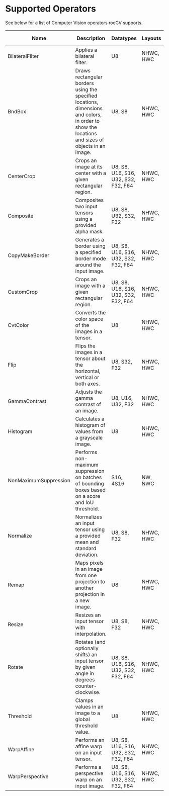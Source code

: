 # Supported Operators

See below for a list of Computer Vision operators rocCV supports.

|Name|Description|Datatypes|Layouts|CPU/GPU Support|
|-|-|-|-|-|
|BilateralFilter|Applies a bilateral filter.|U8|NHWC, HWC|Both|
|BndBox|Draws rectangular borders using the specified locations, dimensions and colors, in order to show the locations and sizes of objects in an image.|U8, S8|NHWC, HWC|Both|
|CenterCrop|Crops an image at its center with a given rectangular region.|U8, S8, U16, S16, U32, S32, F32, F64|NHWC, HWC|Both|
|Composite|Composites two input tensors using a provided alpha mask.|U8, S8, U32, S32, F32|NHWC, HWC|Both|
|CopyMakeBorder|Generates a border using a specified border mode around the input image.|U8, S8, U16, S16, U32, S32, F32, F64|NHWC, HWC|Both|
|CustomCrop|Crops an image with a given rectangular region.|U8, S8, U16, S16, U32, S32, F32, F64|NHWC, HWC|Both|
|CvtColor|Converts the color space of the images in a tensor.|U8|NHWC, HWC|Both|
|Flip|Flips the images in a tensor about the horizontal, vertical or both axes.|U8, S32, F32|NHWC, HWC|Both|
|GammaContrast|Adjusts the gamma contrast of an image.|U8, U16, U32, F32|NHWC, HWC|Both|
|Histogram|Calculates a histogram of values from a grayscale image.|U8|NHWC, HWC|Both|
|NonMaximumSuppression|Performs non-maximum suppression on batches of bounding boxes based on a score and IoU threshold.|S16, 4S16|NW, NWC|Both|
|Normalize|Normalizes an input tensor using a provided mean and standard deviation.|U8, S8, F32|NHWC, HWC|Both|
|Remap|Maps pixels in an image from one projection to another projection in a new image.|U8|NHWC, HWC|Both|
|Resize|Resizes an input tensor with interpolation.|U8, S8, F32|NHWC, HWC|Both|
|Rotate|Rotates (and optionally shifts) an input tensor by given angle in degrees counter-clockwise.|U8, S8, U16, S16, U32, S32, F32, F64|NHWC, HWC|Both|
|Threshold|Clamps values in an image to a global threshold value.|U8|NHWC, HWC|Both|
|WarpAffine|Performs an affine warp on an input tensor.|U8, S8, U16, S16, U32, S32, F32, F64|NHWC, HWC|Both|
|WarpPerspective|Performs a perspective warp on an input image.|U8, S8, U16, S16, U32, S32, F32, F64|NHWC, HWC|Both|